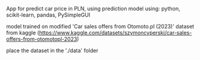 App for predict car price in PLN, using prediction model
using: python, scikit-learn, pandas, PySimpleGUI

model trained on modified 'Car sales offers from Otomoto.pl (2023)' dataset from kaggle (https://www.kaggle.com/datasets/szymoncyperski/car-sales-offers-from-otomotopl-2023)

place the dataset in the './data' folder
